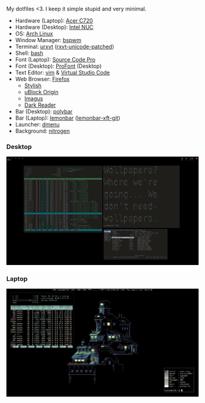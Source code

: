 My dotfiles <3. I keep it simple stupid and very minimal.

* Hardware (Laptop): [Acer C720](http://a.co/b6lg7tR)
* Hardware (Desktop): [Intel NUC](https://www.intel.com/content/www/us/en/products/boards-kits/nuc.html)
* OS: [Arch Linux](https://www.archlinux.org/)
* Window Manager: [bspwm](https://github.com/baskerville/bspwm)
* Terminal: [urxvt](https://wiki.archlinux.org/index.php/Rxvt-unicode) ([rxvt-unicode-patched](https://aur.archlinux.org/packages/rxvt-unicode-patched/))
* Shell: [bash](https://www.gnu.org/software/bash/)
* Font (Laptop): [Source Code Pro](https://github.com/adobe-fonts/source-code-pro)
* Font (Desktop): [ProFont](https://en.wikipedia.org/wiki/ProFont) (Desktop)
* Text Editor: [vim](https://www.vim.org/) & [Virtual Studio Code](https://code.visualstudio.com/)
* Web Browser: [Firefox](https://www.mozilla.org/en-US/firefox/new/)
    * [Stylish](https://addons.mozilla.org/en-US/firefox/addon/stylish/)
    * [uBlock Origin](https://addons.mozilla.org/en-US/firefox/addon/ublock-origin/)
    * [Imagus](https://addons.mozilla.org/en-US/firefox/addon/imagus/)
    * [Dark Reader](https://addons.mozilla.org/en-US/firefox/addon/darkreader/)
* Bar (Desktop): [polybar](https://github.com/jaagr/polybar)
* Bar (Laptop): [lemonbar](https://github.com/LemonBoy/bar) ([lemonbar-xft-git](https://aur.archlinux.org/packages/lemonbar-xft-git/))
* Launcher: [dmenu](https://wiki.archlinux.org/index.php/Dmenu)
* Background: [nitrogen](https://wiki.archlinux.org/index.php/Nitrogen)

### Desktop
![scrot](scrot.png)

### Laptop
![scrot](laptop/scrot_laptop.png)
